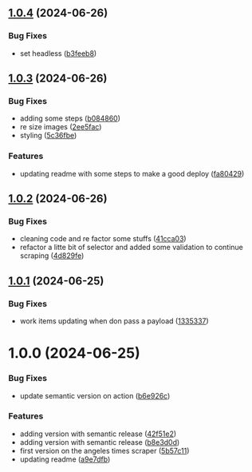 ## [1.0.4](https://github.com/jcitalan/fresh_news/compare/v1.0.3...v1.0.4) (2024-06-26)


### Bug Fixes

* set headless ([b3feeb8](https://github.com/jcitalan/fresh_news/commit/b3feeb82d71fcccab4396c641fb168f3d9b86494))

## [1.0.3](https://github.com/jcitalan/fresh_news/compare/v1.0.2...v1.0.3) (2024-06-26)


### Bug Fixes

* adding some steps ([b084860](https://github.com/jcitalan/fresh_news/commit/b084860c897e247936c92dcdfcaefbed4dd24999))
* re size images ([2ee5fac](https://github.com/jcitalan/fresh_news/commit/2ee5fac303aa0e867c082efafd9533d0a3f542b9))
* styling ([5c36fbe](https://github.com/jcitalan/fresh_news/commit/5c36fbe1b9374b2e93736d73c4c540b59e89637c))


### Features

* updating readme with some steps to make a good deploy ([fa80429](https://github.com/jcitalan/fresh_news/commit/fa804297b81062af2227820ff60b1957f2647af0))

## [1.0.2](https://github.com/jcitalan/fresh_news/compare/v1.0.1...v1.0.2) (2024-06-26)


### Bug Fixes

* cleaning code and re factor some stuffs ([41cca03](https://github.com/jcitalan/fresh_news/commit/41cca03dc451b61ccfd526eb8d8746b39b5e9ab3))
* refactor a litte bit of selector and added some validation to continue scraping ([4d829fe](https://github.com/jcitalan/fresh_news/commit/4d829feca70c717e43f09a4a49905166c837000f))

## [1.0.1](https://github.com/jcitalan/fresh_news/compare/v1.0.0...v1.0.1) (2024-06-25)


### Bug Fixes

* work items updating when don pass a payload ([1335337](https://github.com/jcitalan/fresh_news/commit/1335337143796749b18281bd4bcec6afd348767f))

# 1.0.0 (2024-06-25)


### Bug Fixes

* update semantic version on action ([b6e926c](https://github.com/jcitalan/fresh_news/commit/b6e926c420e01d93accf9b0430947b8e98cfab62))


### Features

* adding version with semantic release ([42f51e2](https://github.com/jcitalan/fresh_news/commit/42f51e2d14502aa2d18f4465b1d8571b49bf2a64))
* adding version with semantic release ([b8e3d0d](https://github.com/jcitalan/fresh_news/commit/b8e3d0d8fc95ba2cc2dabfadab8e4959d70797b0))
* first version on the angeles times scraper ([5b57c11](https://github.com/jcitalan/fresh_news/commit/5b57c117e8d8b09626aeee7b02d2a91bdddd6424))
* updating readme ([a9e7dfb](https://github.com/jcitalan/fresh_news/commit/a9e7dfbb17e7ee15d13925e9404cfde61cedfef3))
